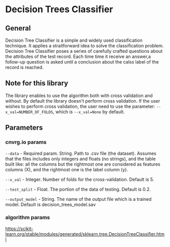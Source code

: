 # Decision Trees Classifier

## General
Decision Tree Classifier is a simple and widely used classification technique. 
It applies a straitforward idea to solve the classification problem. Decision Tree Classifier poses a series of carefully crafted questions about the attributes of the test record. 
Each time time it receive an answer,a follow-up question is asked until a conclusion about the calss label of the record is reached.

## Note for this library
The library enables to use the algorithm both with cross validation and without. By default the library doesn't perform cross validation. If the user wishes to perform cross validation, 
the user need to use the parameter: ```--x_val=NUMBER_OF_FOLDS```, which is ```--x_val=None``` by default.

## Parameters
### cnvrg.io params
```--data``` - Required param. String. Path to .csv file (the dataset). Assumes that the files includes only integers and floats (no strings), and the table built like: all the columns but the 
rightmost one are considered as features columns (X), and the rightmost one is the label column (y).

```--x_val``` - Integer. Number of folds for the cross-validation. Default is 5.

```--test_split``` - Float. The portion of the data of testing. Default is 0.2.

```--output_model``` - String. The name of the output file which is a trained model. Default is decision_trees_model.sav

### algorithm params
https://scikit-learn.org/stable/modules/generated/sklearn.tree.DecisionTreeClassifier.html